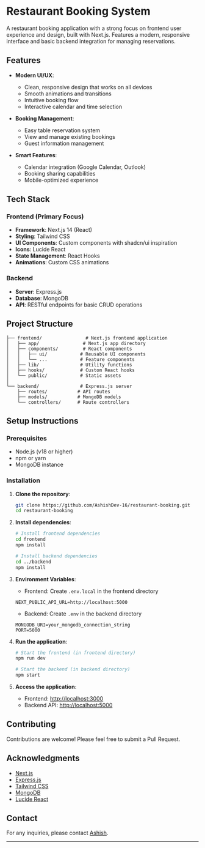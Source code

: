 # Restaurant Booking System

A restaurant booking application with a strong focus on frontend user experience and design, built with Next.js. Features a modern, responsive interface and basic backend integration for managing reservations.

## Features

- **Modern UI/UX**: 
  - Clean, responsive design that works on all devices
  - Smooth animations and transitions
  - Intuitive booking flow
  - Interactive calendar and time selection

- **Booking Management**: 
  - Easy table reservation system
  - View and manage existing bookings
  - Guest information management

- **Smart Features**:
  - Calendar integration (Google Calendar, Outlook)
  - Booking sharing capabilities
  - Mobile-optimized experience

## Tech Stack

### Frontend (Primary Focus)
- **Framework**: Next.js 14 (React)
- **Styling**: Tailwind CSS
- **UI Components**: Custom components with shadcn/ui inspiration
- **Icons**: Lucide React
- **State Management**: React Hooks
- **Animations**: Custom CSS animations

### Backend
- **Server**: Express.js
- **Database**: MongoDB
- **API**: RESTful endpoints for basic CRUD operations

## Project Structure

```
├── frontend/                # Next.js frontend application
│   ├── app/                # Next.js app directory
│   ├── components/         # React components
│   │   ├── ui/            # Reusable UI components
│   │   └── ...            # Feature components
│   ├── lib/               # Utility functions
│   ├── hooks/             # Custom React hooks
│   └── public/            # Static assets
│
└── backend/               # Express.js server
    ├── routes/           # API routes
    ├── models/           # MongoDB models
    └── controllers/      # Route controllers
```

## Setup Instructions

### Prerequisites
- Node.js (v18 or higher)
- npm or yarn
- MongoDB instance

### Installation

1. **Clone the repository**:
   ```bash
   git clone https://github.com/AshishDev-16/restaurant-booking.git
   cd restaurant-booking
   ```

2. **Install dependencies**:
   ```bash
   # Install frontend dependencies
   cd frontend
   npm install

   # Install backend dependencies
   cd ../backend
   npm install
   ```

3. **Environment Variables**:
   - Frontend: Create `.env.local` in the frontend directory
   ```env
   NEXT_PUBLIC_API_URL=http://localhost:5000
   ```
   - Backend: Create `.env` in the backend directory
   ```env
   MONGODB_URI=your_mongodb_connection_string
   PORT=5000
   ```

4. **Run the application**:
   ```bash
   # Start the frontend (in frontend directory)
   npm run dev

   # Start the backend (in backend directory)
   npm start
   ```

5. **Access the application**:
   - Frontend: [http://localhost:3000](http://localhost:3000)
   - Backend API: [http://localhost:5000](http://localhost:5000)

## Contributing

Contributions are welcome! Please feel free to submit a Pull Request.

## Acknowledgments

- [Next.js](https://nextjs.org/)
- [Express.js](https://expressjs.com/)
- [Tailwind CSS](https://tailwindcss.com/)
- [MongoDB](https://www.mongodb.com/)
- [Lucide React](https://lucide.dev/)

## Contact

For any inquiries, please contact [Ashish](mailto:kaduashish15@gmail.com).

--- 